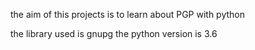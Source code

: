 the aim of this projects is to learn about PGP with python

the library used is gnupg
the python version is 3.6
